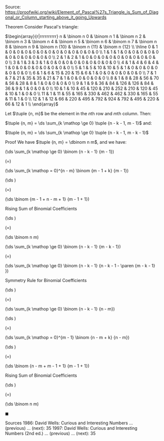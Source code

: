 # 

Source: https://proofwiki.org/wiki/Element_of_Pascal%27s_Triangle_is_Sum_of_Diagonal_or_Column_starting_above_it_going_Upwards

Theorem
Consider Pascal's triangle:


$\begin{array}{r|rrrrrrrrrr}
n & \binom n 0 & \binom n 1 & \binom n 2 & \binom n 3 & \binom n 4 & \binom n 5 & \binom n 6 & \binom n 7 & \binom n 8 & \binom n 9 & \binom n {10} & \binom n {11} & \binom n {12} \\
\hline
0  & 1 &  0 &  0 &   0 &   0 &   0 &   0 &   0 &   0 &  0  &  0 &  0 & 0 \\
1  & 1 &  1 &  0 &   0 &   0 &   0 &   0 &   0 &   0 &  0  &  0 &  0 & 0 \\
2  & 1 &  2 &  1 &   0 &   0 &   0 &   0 &   0 &   0 &  0  &  0 &  0 & 0 \\
3  & 1 &  3 &  3 &   1 &   0 &   0 &   0 &   0 &   0 &  0  &  0 &  0 & 0 \\
4  & 1 &  4 &  6 &   4 &   1 &   0 &   0 &   0 &   0 &  0  &  0 &  0 & 0 \\
5  & 1 &  5 & 10 &  10 &   5 &   1 &   0 &   0 &   0 &  0  &  0 &  0 & 0 \\
6  & 1 &  6 & 15 &  20 &  15 &   6 &   1 &   0 &   0 &  0  &  0 &  0 & 0 \\
7  & 1 &  7 & 21 &  35 &  35 &  21 &   7 &   1 &   0 &  0  &  0 &  0 & 0 \\
8  & 1 &  8 & 28 &  56 &  70 &  56 &  28 &   8 &   1 &  0  &  0 &  0 & 0 \\
9  & 1 &  9 & 36 &  84 & 126 & 126 &  84 &  36 &   9 &  1  &  0 &  0 & 0 \\
10 & 1 & 10 & 45 & 120 & 210 & 252 & 210 & 120 &  45 &  10 &  1 &  0 & 0 \\
11 & 1 & 11 & 55 & 165 & 330 & 462 & 462 & 330 & 165 &  55 & 11 &  1 & 0 \\
12 & 1 & 12 & 66 & 220 & 495 & 792 & 924 & 792 & 495 & 220 & 66 & 12 & 1 \\
\end{array}$

Let $\tuple {n, m}$ be the element in the $n$th row and $m$th column.
Then:

$\tuple {n, m} = \ds \sum_{k \mathop \ge 0} \tuple {n - k - 1, m - 1}$
and:

$\tuple {n, m} = \ds \sum_{k \mathop \ge 0} \tuple {n - k - 1, m - k - 1}$


Proof
We have $\tuple {n, m} = \dbinom n m$, and we have:














\(\ds \sum_{k \mathop \ge 0} \binom {n - k - 1} {m - 1}\)

\(=\)







\(\ds \sum_{k \mathop = 0}^{n - m} \binom {m - 1 + k} {m - 1}\)




















\(\ds \)

\(=\)







\(\ds \binom {m - 1 + n - m + 1} {m - 1 + 1}\)





Rising Sum of Binomial Coefficients














\(\ds \)

\(=\)







\(\ds \binom n m\)




















\(\ds \sum_{k \mathop \ge 0} \binom {n - k - 1} {m - k - 1}\)

\(=\)







\(\ds \sum_{k \mathop \ge 0} \binom {n - k - 1} {n - k - 1 - \paren {m - k - 1} }\)





Symmetry Rule for Binomial Coefficients














\(\ds \)

\(=\)







\(\ds \sum_{k \mathop \ge 0} \binom {n - k - 1} {n - m}\)




















\(\ds \)

\(=\)







\(\ds \sum_{k \mathop = 0}^{m - 1} \binom {n - m + k} {n - m}\)




















\(\ds \)

\(=\)







\(\ds \binom {n - m + m - 1 + 1} {m - 1 + 1}\)





Rising Sum of Binomial Coefficients














\(\ds \)

\(=\)







\(\ds \binom n m\)









$\blacksquare$


Sources
1986: David Wells: Curious and Interesting Numbers ... (previous) ... (next): $35$
1997: David Wells: Curious and Interesting Numbers (2nd ed.) ... (previous) ... (next): $35$




